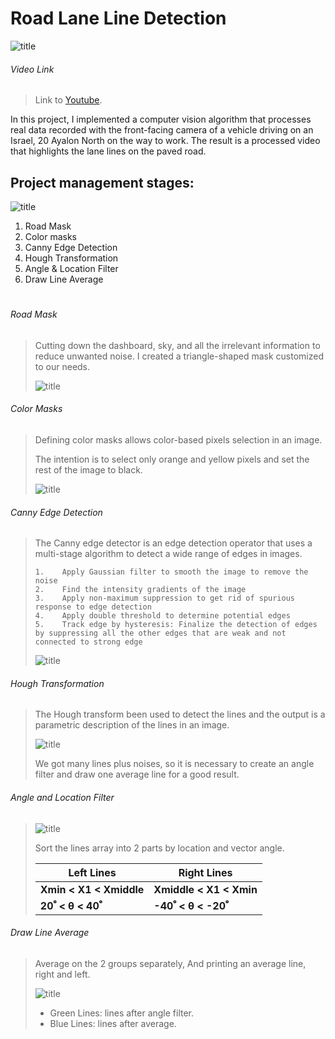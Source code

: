 # Road Lane Line Detection


![title](/Images/introduction.PNG)

###### Video Link
> 
> Link to [Youtube](https://www.youtube.com/watch?v=3_SZbX6wxe8&ab_channel=ItayNave).

In this project, I implemented a computer vision algorithm that processes real data recorded with the front-facing camera of a vehicle driving on an Israel, 20 Ayalon North on the way to work.
The result is a processed video that highlights the lane lines on the paved road.

## Project management stages:

 ![title](/Images/frontCamera.PNG)
 
1. Road Mask
2. Color masks	
3. Canny Edge Detection
4. Hough Transformation                  
5. Angle & Location Filter 
6. Draw Line Average

# 
###### Road Mask
> Cutting down the dashboard, sky, and all the irrelevant information to reduce unwanted noise.
> I created a triangle-shaped mask customized to our needs.
>  
> ![title](/Images/triangle_mask.PNG)

###### Color Masks
> Defining color masks allows color-based pixels selection in an image. 
> 
> The intention is to select only orange and yellow pixels and set the rest of the image to black.
> 
> ![title](/Images/color_mask.PNG)

###### Canny Edge Detection
> The Canny edge detector is an edge detection operator that uses a multi-stage algorithm
> to detect a wide range of edges in images.
> ```
> 1.	Apply Gaussian filter to smooth the image to remove the noise
> 2.	Find the intensity gradients of the image
> 3.	Apply non-maximum suppression to get rid of spurious response to edge detection
> 4.	Apply double threshold to determine potential edges
> 5.	Track edge by hysteresis: Finalize the detection of edges by suppressing all the other edges that are weak and not connected to strong edge
> ```
> ![title](/Images/canny.PNG)

###### Hough Transformation
> The Hough transform been used to detect the lines and the output is a parametric description of the lines in an image.
> 
> ![title](/Images/Hough-Transformation.PNG)
> 
> We got many lines plus noises, so it is necessary to create an angle filter and draw one average line for a good result.
>

###### Angle and Location Filter
> 
> ![title](/Images/Angle_and_Location_Filter.jpg)
> 
> Sort the lines array into 2 parts by location and vector angle.
>
> | Left Lines      | Right Lines |
> | ----------- | ----------- |
> | __Xmin  <  X1  <  Xmiddle__      |  __Xmiddle  <  X1  <  Xmin__       |
> |  __20ﹾ  <  θ  <  40ﹾ__  |  __-40ﹾ  <  θ  <  -20ﹾ__  |
>
> 

###### Draw Line Average
> Average on the 2 groups separately,
> And printing an average line, right and left.
> 
> ![title](/Images/Draw_line_average.PNG)
>
> 
> * Green Lines: lines after angle filter.
> * Blue Lines: lines after average.
> 



